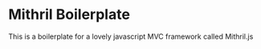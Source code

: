 # Mithril Boilerplate

This is a boilerplate for a lovely javascript MVC framework called Mithril.js

